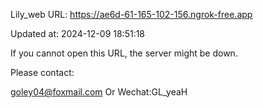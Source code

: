 Lily_web URL: https://ae6d-61-165-102-156.ngrok-free.app

Updated at: 2024-12-09 18:51:18

If you cannot open this URL, the server might be down.

Please contact: 

goley04@foxmail.com Or Wechat:GL_yeaH